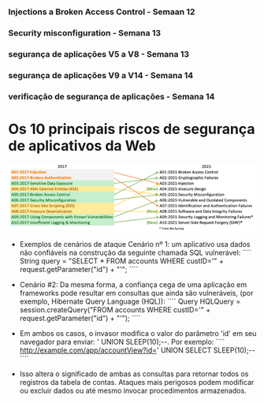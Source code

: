 
  <h3> Injections a Broken Access Control - Semaan 12 </h3>  </p>
  <h3> Security misconfiguration -  Semana 13</h3>  </p>
  <h3> segurança de aplicações V5 a V8 - Semana 13 </h3>  </p>
  <h3> segurança de aplicações V9 a V14 - Semana 14 </h3>  </p>
  <h3> verificação de segurança de aplicações - Semana 14 </h3>  </p>

  # Os 10 principais riscos de segurança de aplicativos da Web

  <img src="imagens/mapping.png" alt="Alt Text" width="1000"> </p>

- Exemplos de cenários de ataque
Cenário nº 1: um aplicativo usa dados não confiáveis ​​na construção da seguinte chamada SQL vulnerável:
´´´´
String query = "SELECT \* FROM accounts WHERE custID='" + request.getParameter("id") + "'";
´´´´
- Cenário #2: Da mesma forma, a confiança cega de uma aplicação em frameworks pode resultar em consultas que ainda são vulneráveis, (por exemplo, Hibernate Query Language (HQL)):
´´´´
 Query HQLQuery = session.createQuery("FROM accounts WHERE custID='" + request.getParameter("id") + "'");
 ´´´´
- Em ambos os casos, o invasor modifica o valor do parâmetro 'id' em seu navegador para enviar: ' UNION SLEEP(10);--. Por exemplo:
´´´´
http://example.com/app/accountView?id=' UNION SELECT SLEEP(10);--
´´´´

- Isso altera o significado de ambas as consultas para retornar todos os registros da tabela de contas. Ataques mais perigosos podem modificar ou excluir dados ou até mesmo invocar procedimentos armazenados.